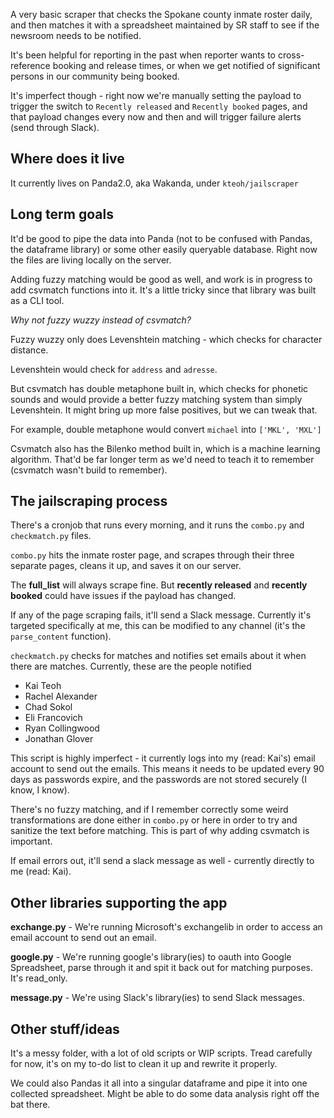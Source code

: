 A very basic scraper that checks the Spokane county inmate roster daily, and then matches it with a spreadsheet maintained by SR staff to see if the newsroom needs to be notified.

It's been helpful for reporting in the past when reporter wants to cross-reference booking and release times, or when we get notified of significant persons in our community being booked.

It's imperfect though - right now we're manually setting the payload to trigger the switch to `Recently released` and `Recently booked` pages, and that payload changes every now and then and will trigger failure alerts (send through Slack).

## Where does it live

It currently lives on Panda2.0, aka Wakanda, under `kteoh/jailscraper`

## Long term goals

It'd be good to pipe the data into Panda (not to be confused with Pandas, the dataframe library) or some other easily queryable database. Right now the files are living locally on the server.

Adding fuzzy matching would be good as well, and work is in progress to add csvmatch functions into it. It's a little tricky since that library was built as a CLI tool.

_Why not fuzzy wuzzy instead of csvmatch?_

Fuzzy wuzzy only does Levenshtein matching - which checks for character distance. 

Levenshtein would check for `address` and `adresse`. 

But csvmatch has double metaphone built in, which checks for phonetic sounds and would provide a better fuzzy matching system than simply Levenshtein. It might bring up more false positives, but we can tweak that.

For example, double metaphone would convert `michael` into `['MKL', 'MXL']`

Csvmatch also has the Bilenko method built in, which is a machine learning algorithm. That'd be far longer term as we'd need to teach it to remember (csvmatch wasn't build to remember).

## The jailscraping process

There's a cronjob that runs every morning, and it runs the `combo.py` and `checkmatch.py` files.

`combo.py` hits the inmate roster page, and scrapes through their three separate pages, cleans it up, and saves it on our server. 

The **full_list** will always scrape fine. But **recently released** and **recently booked** could have issues if the payload has changed.

If any of the page scraping fails, it'll send a Slack message. Currently it's targeted specifically at me, this can be modified to any channel (it's the `parse_content` function).

`checkmatch.py` checks for matches and notifies set emails about it when there are matches. Currently, these are the people notified

* Kai Teoh
* Rachel Alexander
* Chad Sokol
* Eli Francovich
* Ryan Collingwood
* Jonathan Glover

This script is highly imperfect - it currently logs into my (read: Kai's) email account to send out the emails. This means it needs to be updated every 90 days as passwords expire, and the passwords are not stored securely (I know, I know).

There's no fuzzy matching, and if I remember correctly some weird transformations are done either in `combo.py` or here in order to try and sanitize the text before matching. This is part of why adding csvmatch is important.

If email errors out, it'll send a slack message as well - currently directly to me (read: Kai).

## Other libraries supporting the app

**exchange.py** - We're running Microsoft's exchangelib in order to access an email account to send out an email.

**google.py** - We're running google's library(ies) to oauth into Google Spreadsheet, parse through it and spit it back out for matching purposes. It's read_only.

**message.py** - We're using Slack's library(ies) to send Slack messages. 

## Other stuff/ideas

It's a messy folder, with a lot of old scripts or WIP scripts. Tread carefully for now, it's on my to-do list to clean it up and rewrite it properly.

We could also Pandas it all into a singular dataframe and pipe it into one collected spreadsheet. Might be able to do some data analysis right off the bat there.
<!--stackedit_data:
eyJoaXN0b3J5IjpbLTE5MTI0NzAzNTZdfQ==
-->